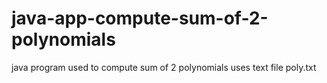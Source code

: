 # java-app-compute-sum-of-2-polynomials
java program used to compute sum of 2 polynomials
uses text file poly.txt
